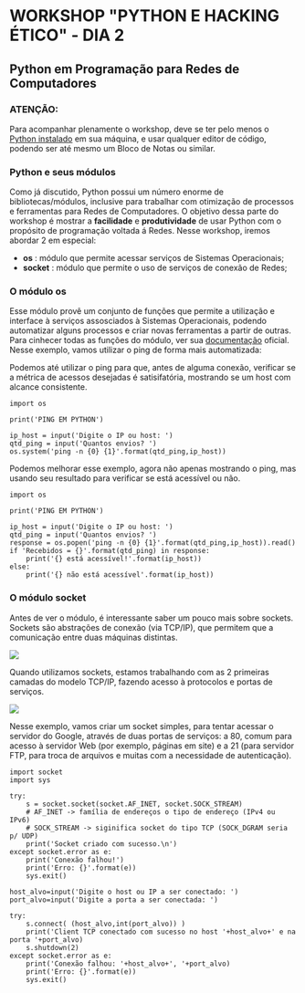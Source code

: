 # WORKSHOP "PYTHON E HACKING ÉTICO" - DIA 2

## Python em Programação para Redes de Computadores

### ATENÇÃO:
Para acompanhar plenamente o workshop, deve se ter pelo menos o [Python instalado](https://www.python.org/downloads/) em sua máquina, e usar qualquer editor de código, podendo ser até mesmo um Bloco de Notas ou similar.

### Python e seus módulos

Como já discutido, Python possui um número enorme de bibliotecas/módulos, inclusive para trabalhar com otimização de processos e ferramentas para Redes de Computadores. O objetivo dessa parte do workshop é mostrar a **facilidade** e **produtividade** de usar Python com o propósito de programação voltada á Redes.
Nesse workshop, iremos abordar 2 em especial:
+ **os** : módulo que permite acessar serviços de Sistemas Operacionais;
+ **socket** : módulo que permite o uso de serviços de conexão de Redes;

### O módulo os

Esse módulo provê um conjunto de funções que permite a utilização e interface à serviços assosciados à Sistemas Operacionais, podendo automatizar alguns processos e criar novas ferramentas a partir de outras. Para cinhecer todas as funções do módulo, ver sua [documentação](https://docs.python.org/3/library/os.html) oficial.
Nesse exemplo, vamos utilizar o ping de forma mais automatizada:

Podemos até utilizar o ping para que, antes de alguma conexão, verificar se a métrica de acessos desejadas é satisifatória, mostrando se um host com alcance consistente.

```{r}
import os

print('PING EM PYTHON')

ip_host = input('Digite o IP ou host: ')
qtd_ping = input('Quantos envios? ')
os.system('ping -n {0} {1}'.format(qtd_ping,ip_host))
```
Podemos melhorar esse exemplo, agora não apenas mostrando o ping, mas usando seu resultado para verificar se está acessível ou não.

```{r}
import os

print('PING EM PYTHON')

ip_host = input('Digite o IP ou host: ')
qtd_ping = input('Quantos envios? ')  
response = os.popen('ping -n {0} {1}'.format(qtd_ping,ip_host)).read()
if 'Recebidos = {}'.format(qtd_ping) in response:
    print('{} está acessível!'.format(ip_host))
else:
    print('{} não está acessível'.format(ip_host))
```

### O módulo socket

Antes de ver o módulo, é interessante saber um pouco mais sobre sockets. Sockets são abstrações de conexão (via TCP/IP), que permitem que a comunicação entre duas máquinas distintas.

![](https://miro.medium.com/max/567/1*dTcOPDdDQyQExxPo1akCrA.png)

Quando utilizamos sockets, estamos trabalhando com as 2 primeiras camadas do modelo TCP/IP, fazendo acesso à protocolos e portas de serviços.

![](https://miro.medium.com/max/538/1*tCd-YCnFRUTX5H7n8I-6yA.png)

Nesse exemplo, vamos criar um socket simples, para tentar acessar o servidor do Google, através de duas portas de serviços: a 80, comum para acesso à servidor Web (por exemplo, páginas em site) e a 21 (para servidor FTP, para troca de arquivos e muitas com a necessidade de autenticação).
```{r}
import socket
import sys

try:
    s = socket.socket(socket.AF_INET, socket.SOCK_STREAM)
    # AF_INET -> família de endereços o tipo de endereço (IPv4 ou IPv6)
    # SOCK_STREAM -> siginifica socket do tipo TCP (SOCK_DGRAM seria p/ UDP)
    print('Socket criado com sucesso.\n')
except socket.error as e:
    print('Conexão falhou!')
    print('Erro: {}'.format(e))
    sys.exit()

host_alvo=input('Digite o host ou IP a ser conectado: ')
port_alvo=input('Digite a porta a ser conectada: ')

try:
    s.connect( (host_alvo,int(port_alvo)) )
    print('Client TCP conectado com sucesso no host '+host_alvo+' e na porta '+port_alvo)
    s.shutdown(2)
except socket.error as e:
    print('Conexão falhou: '+host_alvo+', '+port_alvo)
    print('Erro: {}'.format(e))
    sys.exit()
```

